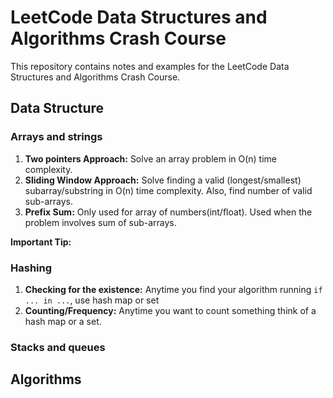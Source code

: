 # LeetCode Data Structures and Algorithms Crash Course

This repository contains notes and examples for the LeetCode Data Structures and Algorithms Crash Course.

## Data Structure
### Arrays and strings
1. **Two pointers Approach:** Solve an array problem in O(n) time complexity.
2. **Sliding Window Approach:** Solve finding a valid (longest/smallest) subarray/substring in O(n) time complexity. Also, find number of valid sub-arrays.
3. **Prefix Sum:** Only used for array of numbers(int/float). Used when the problem involves sum of sub-arrays.

**Important Tip:**

### Hashing
1. **Checking for the existence:** Anytime you find your algorithm running `if ... in ...`, use hash map or set
2. **Counting/Frequency:** Anytime you want to count something think of a hash map or a set.


### Stacks and queues


## Algorithms
